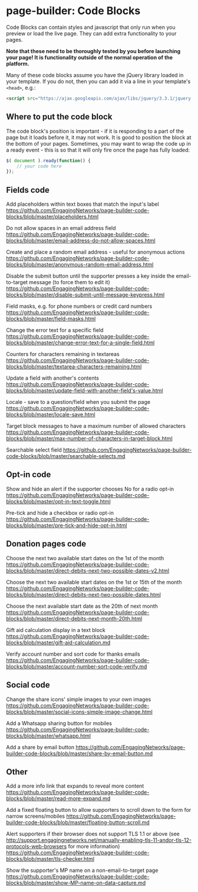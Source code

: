 # page-builder: Code Blocks

Code Blocks can contain styles and javascript that only run when you preview or load the live page. They can add extra functionality to your pages.

**Note that these need to be thoroughly tested by you before launching your page! It is functionality outside of the normal operation of the platform.**

Many of these code blocks assume you have the jQuery library loaded in your template. If you do not, then you can add it via a line in your template's `<head>`, e.g.:
  
```html
<script src="https://ajax.googleapis.com/ajax/libs/jquery/3.3.1/jquery.min.js"></script>
```
## Where to put the code block
The code block's position is important - if it is responding to a part of the page but it loads before it, it may not work. It is good to position the block at the bottom of your pages. Sometimes, you may want to wrap the code up in a ready event - this is so that it will only fire once the page has fully loaded:

```javascript
$( document ).ready(function() {
    // your code here
});
```

## Fields code

Add placeholders within text boxes that match the input's label
https://github.com/EngagingNetworks/page-builder-code-blocks/blob/master/placeholders.html

Do not allow spaces in an email address field
https://github.com/EngagingNetworks/page-builder-code-blocks/blob/master/email-address-do-not-allow-spaces.html

Create and place a random email address - useful for anonymous actions
https://github.com/EngagingNetworks/page-builder-code-blocks/blob/master/anonymous-random-email-address.html

Disable the submit button until the supporter presses a key inside the email-to-target message (to force them to edit it)
https://github.com/EngagingNetworks/page-builder-code-blocks/blob/master/disable-submit-until-message-keypress.html

Field masks, e.g. for phone numbers or credit card numbers
https://github.com/EngagingNetworks/page-builder-code-blocks/blob/master/field-masks.html

Change the error text for a specific field
https://github.com/EngagingNetworks/page-builder-code-blocks/blob/master/change-error-text-for-a-single-field.html

Counters for characters remaining in textareas
https://github.com/EngagingNetworks/page-builder-code-blocks/blob/master/textarea-characters-remaining.html

Update a field with another's contents
https://github.com/EngagingNetworks/page-builder-code-blocks/blob/master/update-field-with-another-field's-value.html

Locale - save to a question/field when you submit the page
https://github.com/EngagingNetworks/page-builder-code-blocks/blob/master/locale-save.html

Target block messages to have a maximum number of allowed characters
https://github.com/EngagingNetworks/page-builder-code-blocks/blob/master/max-number-of-characters-in-target-block.html

Searchable select field
https://github.com/EngagingNetworks/page-builder-code-blocks/blob/master/searchable-selects.md

## Opt-in code

Show and hide an alert if the supporter chooses No for a radio opt-in
https://github.com/EngagingNetworks/page-builder-code-blocks/blob/master/opt-in-text-toggle.html

Pre-tick and hide a checkbox or radio opt-in
https://github.com/EngagingNetworks/page-builder-code-blocks/blob/master/pre-tick-and-hide-opt-in.html

## Donation pages code

Choose the next two available start dates on the 1st of the month
https://github.com/EngagingNetworks/page-builder-code-blocks/blob/master/direct-debits-next-two-possible-dates-v2.html

Choose the next two available start dates on the 1st or 15th of the month
https://github.com/EngagingNetworks/page-builder-code-blocks/blob/master/direct-debits-next-two-possible-dates.html

Choose the next available start date as the 20th of next month
https://github.com/EngagingNetworks/page-builder-code-blocks/blob/master/direct-debits-next-month-20th.html

Gift aid calculation display in a text block
https://github.com/EngagingNetworks/page-builder-code-blocks/blob/master/gift-aid-calculation.md

Verify account number and sort code for thanks emails
https://github.com/EngagingNetworks/page-builder-code-blocks/blob/master/account-number-sort-code-verify.md

## Social code

Change the share icons' simple images to your own images
https://github.com/EngagingNetworks/page-builder-code-blocks/blob/master/social-icons-simple-image-change.html

Add a Whatsapp sharing button for mobiles
https://github.com/EngagingNetworks/page-builder-code-blocks/blob/master/whatsapp.html

Add a share by email button
https://github.com/EngagingNetworks/page-builder-code-blocks/blob/master/share-by-email-button.md

## Other

Add a more info link that expands to reveal more content
https://github.com/EngagingNetworks/page-builder-code-blocks/blob/master/read-more-expand.md

Add a fixed floating button to allow supporters to scroll down to the form for narrow screens/mobiles
https://github.com/EngagingNetworks/page-builder-code-blocks/blob/master/floating-button-scroll.md

Alert supporters if their browser does not support TLS 1.1 or above (see http://support.engagingnetworks.net/manually-enabling-tls-11-andor-tls-12-protocols-web-browsers for more information)
https://github.com/EngagingNetworks/page-builder-code-blocks/blob/master/tls-checker.html

Show the supporter's MP name on a non-email-to-target page
https://github.com/EngagingNetworks/page-builder-code-blocks/blob/master/show-MP-name-on-data-capture.md
